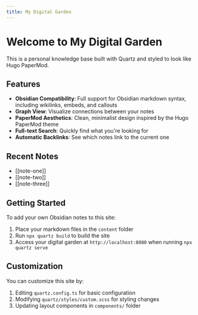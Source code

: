```yaml
---
title: My Digital Garden
---
```


# Welcome to My Digital Garden

This is a personal knowledge base built with Quartz and styled to look like Hugo PaperMod. 

## Features

- **Obsidian Compatibility**: Full support for Obsidian markdown syntax, including wikilinks, embeds, and callouts
- **Graph View**: Visualize connections between your notes
- **PaperMod Aesthetics**: Clean, minimalist design inspired by the Hugo PaperMod theme
- **Full-text Search**: Quickly find what you're looking for
- **Automatic Backlinks**: See which notes link to the current one

## Recent Notes

- [[note-one]]
- [[note-two]]
- [[note-three]]

## Getting Started

To add your own Obsidian notes to this site:

1. Place your markdown files in the `content` folder
2. Run `npx quartz build` to build the site
3. Access your digital garden at `http://localhost:8080` when running `npx quartz serve`

## Customization

You can customize this site by:

1. Editing `quartz.config.ts` for basic configuration
2. Modifying `quartz/styles/custom.scss` for styling changes
3. Updating layout components in `components/` folder